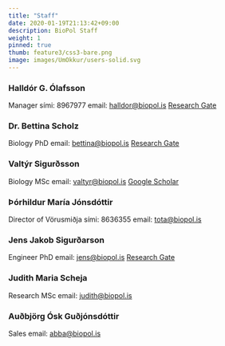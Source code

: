 ```yaml
---
title: "Staff"
date: 2020-01-19T21:13:42+09:00
description: BioPol Staff
weight: 1
pinned: true
thumb: feature3/css3-bare.png
image: images/UmOkkur/users-solid.svg
---
```


### Halldór G. Ólafsson
Manager
sími: 8967977
email: halldor@biopol.is
[Research Gate](https://www.researchgate.net/profile/Halldor_Olafsson)

### Dr. Bettina Scholz
Biology PhD
email: bettina@biopol.is
[Research Gate](https://www.researchgate.net/profile/Bettina_Scholz)

### Valtýr Sigurðsson
Biology MSc
email: valtyr@biopol.is
[Google Scholar](https://scholar.google.com/citations?user=-V5LEZwAAAAJ&hl=en)

### Þórhildur María Jónsdóttir
Director of Vörusmiðja
sími: 8636355
email: tota@biopol.is

### Jens Jakob Sigurðarson
Engineer PhD
email: jens@biopol.is
[Research Gate](https://www.researchgate.net/profile/Jens_Jakob_Sigurdarson)

### Judith Maria Scheja
Research MSc
email: judith@biopol.is

### Auðbjörg Ósk Guðjónsdóttir
Sales
email: abba@biopol.is
